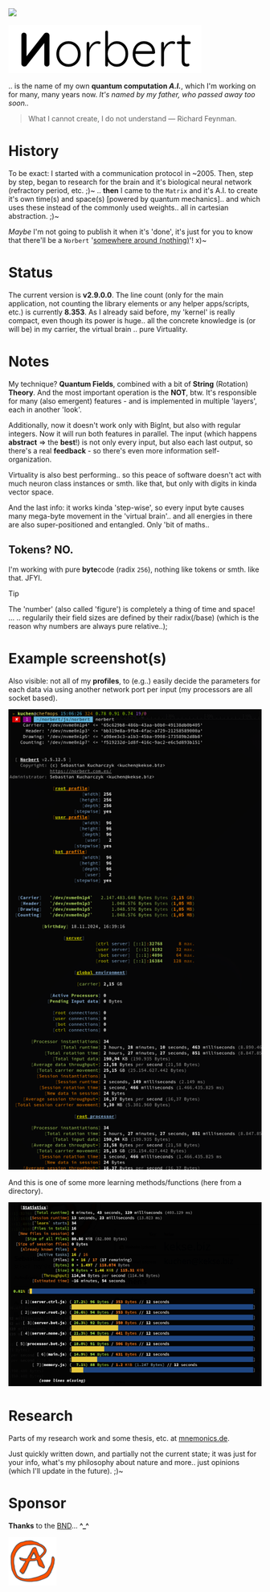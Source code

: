 <img src="https://kekse.biz/github.php?draw&override=github:norbert" />

![Norbert](img/logo/norbert.white.384px.png)

.. is the name of my own **quantum computation _A.I._**, which I'm working on for many, many years now.
_It's named by my father, *who passed away too soon..*_

> What I cannot create, I do not understand — Richard Feynman.

# History
To be exact: I started with a communication protocol in \~2005. Then, step by step, began to research
for the brain and it's biological neural network (refractory period, etc. ;)~ .. **then** I came to the
`Matrix` and it's A.I. to create it's own time(s) and space(s) [powered by quantum mechanics].. and which
uses these instead of the commonly used weights.. all in cartesian abstraction. ;)~

*Maybe* I'm not going to publish it when it's 'done', it's just for you to know that there'll be a `Norbert`
'[somewhere around (nothing)](https://www.youtube.com/watch?v=kFL34Anl1d4)'! x)~

# Status
The current version is **v2.9.0.0**. The line count (only for the main application, not counting the library
elements or any helper apps/scripts, etc.) is currently **8.353**. As I already said before, my 'kernel' is
really compact, even though its power is huge.. all the concrete knowledge is (or will be) in my carrier,
the virtual brain .. pure Virtuality.

# Notes
My technique? **Quantum Fields**, combined with a bit of **String** (Rotation) **Theory**. And the most
important operation is the **NOT**, btw. It's responsible for many (also emergent) features - and is
implemented in multiple 'layers', each in another 'look'.

Additionally, now it doesn't work only with BigInt, but also with regular integers. Now it will run
both features in parallel. The input (which happens **abstract** => the **best**!) is not only every
input, but also each last output, so there's a real **feedback** - so there's even more information
self-organization.

Virtuality is also best performing.. so this peace of software doesn't act with much neuron class
instances or smth. like that, but only with digits in kinda vector space.

And the last info: it works kinda 'step-wise', so every input byte causes many mega-byte movement
in the 'virtual brain'.. and all energies in there are also super-positioned and entangled. Only
'bit of maths..

## Tokens? NO.
I'm working with pure **byte**code (radix `256`), nothing like tokens or smth. like that. JFYI.

> [!TIP]
> The 'number' (also called 'figure') is completely a thing of time and space! ...
> .. regularily their field sizes are defined by their radix(/base) (which is the
> reason why numbers are always pure relative..);

# Example screenshot(s)
Also visible: not all of my **profiles**, to (e.g..) easily decide the parameters for each data
via using another network port per input (my processors are all socket based).

![Example Screenshot](img/norbert.png)

And this is one of some more learning methods/functions (here from a directory).

![`learn` Example Screenshot](img/norbert.learn.png)

# Research
Parts of my research work and some thesis, etc. at [mnemonics.de](https://mnemonics.de/).

Just quickly written down, and partially not the current state; it was just for your info, what's my
philosophy about nature and more.. just opinions (which I'll update in the future). ;)~

# Sponsor
**Thanks** to the [BND](https://www.bnd.bund.de/)... **^\_^**

<a href="favicon.512px.png" target="_blank">
<img src="favicon.png" alt="Favicon" />
</a>

